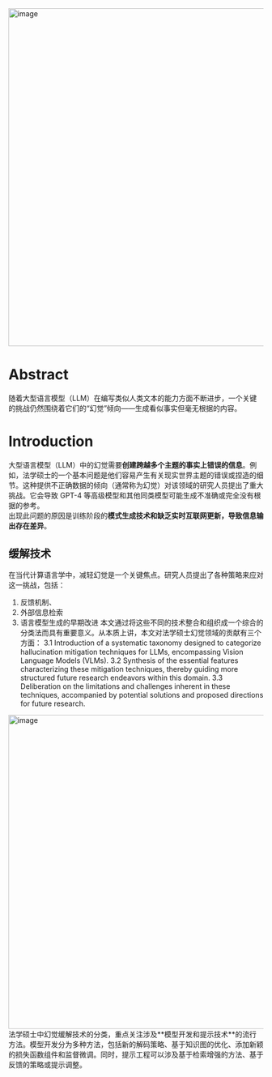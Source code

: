 <img width="667" alt="image" src="https://github.com/Hlufies/Algorithm_Learning/assets/130231524/31cf0d52-cb93-44bd-ba4b-2fe1a9234b04">  

# Abstract
随着大型语言模型（LLM）在编写类似人类文本的能力方面不断进步，一个关键的挑战仍然围绕着它们的“幻觉”倾向——生成看似事实但毫无根据的内容。  
# Introduction
大型语言模型（LLM）中的幻觉需要**创建跨越多个主题的事实上错误的信息**。例如，法学硕士的一个基本问题是他们容易产生有关现实世界主题的错误或捏造的细节。这种提供不正确数据的倾向（通常称为幻觉）对该领域的研究人员提出了重大挑战。它会导致 GPT-4 等高级模型和其他同类模型可能生成不准确或完全没有根据的参考。   
出现此问题的原因是训练阶段的**模式生成技术和缺乏实时互联网更新，导致信息输出存在差异**。
## 缓解技术
在当代计算语言学中，减轻幻觉是一个关键焦点。研究人员提出了各种策略来应对这一挑战，包括：  
1. 反馈机制、
2. 外部信息检索
3. 语言模型生成的早期改进
本文通过将这些不同的技术整合和组织成一个综合的分类法而具有重要意义。从本质上讲，本文对法学硕士幻觉领域的贡献有三个方面：
3.1 Introduction of a systematic taxonomy designed to categorize hallucination mitigation techniques for LLMs, encompassing Vision Language Models (VLMs).
3.2 Synthesis of the essential features characterizing these mitigation techniques, thereby guiding more structured future research endeavors within this domain.
3.3 Deliberation on the limitations and challenges inherent in these techniques, accompanied by potential solutions and proposed directions for future research.
<img width="620" alt="image" src="https://github.com/Hlufies/Algorithm_Learning/assets/130231524/f0ffc51e-905a-4096-919c-70efdea26b3b">
 法学硕士中幻觉缓解技术的分类，重点关注涉及**模型开发和提示技术**的流行方法。模型开发分为多种方法，包括新的解码策略、基于知识图的优化、添加新颖的损失函数组件和监督微调。同时，提示工程可以涉及基于检索增强的方法、基于反馈的策略或提示调整。

 
